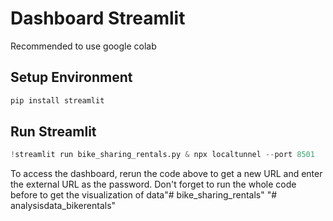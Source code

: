 
# Dashboard Streamlit
Recommended to use google colab

## Setup Environment
```python
pip install streamlit
```
## Run Streamlit
```python
!streamlit run bike_sharing_rentals.py & npx localtunnel --port 8501
```

To access the dashboard, rerun the code above to get a new URL and enter the external URL as the password. Don't forget to run the whole code before to get the visualization of data"# bike_sharing_rentals" 
"# analysisdata_bikerentals" 
